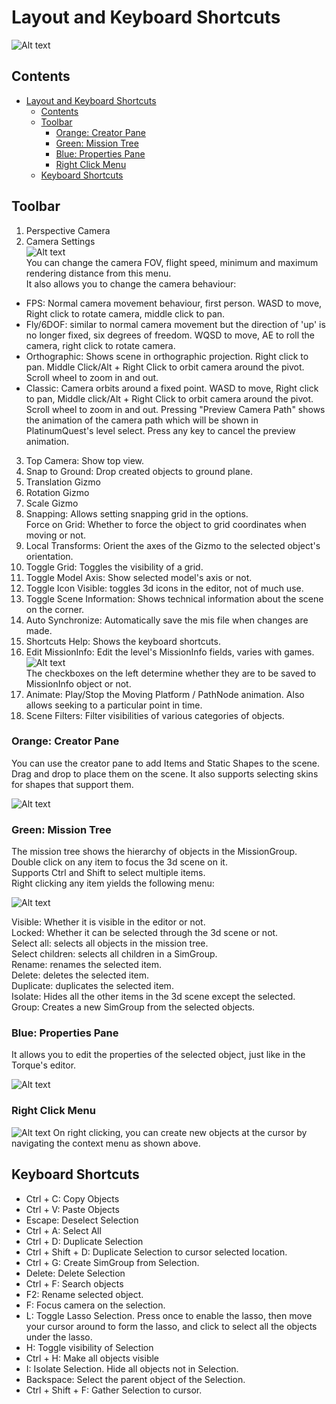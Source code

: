 # Layout and Keyboard Shortcuts

![Alt text](image-3.png)

## Contents
- [Layout and Keyboard Shortcuts](#layout-and-keyboard-shortcuts)
  - [Contents](#contents)
  - [Toolbar](#toolbar)
    - [Orange: Creator Pane](#orange-creator-pane)
    - [Green: Mission Tree](#green-mission-tree)
    - [Blue: Properties Pane](#blue-properties-pane)
    - [Right Click Menu](#right-click-menu)
  - [Keyboard Shortcuts](#keyboard-shortcuts)

## Toolbar
1. Perspective Camera  
2. Camera Settings  
![Alt text](image-7.png)  
You can change the camera FOV, flight speed, minimum and maximum rendering distance from this menu.  
It also allows you to change the camera behaviour:
- FPS: Normal camera movement behaviour, first person. WASD to move, Right click to rotate camera, middle click to pan.
- Fly/6DOF: similar to normal camera movement but the direction of 'up' is no longer fixed, six degrees of freedom. WQSD to move, AE to roll the camera, right click to rotate camera.
- Orthographic: Shows scene in orthographic projection. Right click to pan. Middle Click/Alt + Right Click to orbit camera around the pivot. Scroll wheel to zoom in and out.
- Classic: Camera orbits around a fixed point. WASD to move, Right click to pan, Middle click/Alt + Right Click to orbit camera around the pivot. Scroll wheel to zoom in and out.
Pressing "Preview Camera Path" shows the animation of the camera path which will be shown in PlatinumQuest's level select. Press any key to cancel the preview animation.  
3. Top Camera: Show top view.  
4. Snap to Ground: Drop created objects to ground plane.  
5. Translation Gizmo  
6. Rotation Gizmo  
7. Scale Gizmo  
8. Snapping: Allows setting snapping grid in the options.  
   Force on Grid: Whether to force the object to grid coordinates when moving or not.
9. Local Transforms: Orient the axes of the Gizmo to the selected object's orientation.  
10.  Toggle Grid: Toggles the visibility of a grid.  
11.  Toggle Model Axis: Show selected model's axis or not.  
12. Toggle Icon Visible: toggles 3d icons in the editor, not of much use.  
13. Toggle Scene Information: Shows technical information about the scene on the corner.  
14. Auto Synchronize: Automatically save the mis file when changes are made.  
15. Shortcuts Help: Shows the keyboard shortcuts.  
16. Edit MissionInfo:  Edit the level's MissionInfo fields, varies with games.  
![Alt text](image-8.png)  
The checkboxes on the left determine whether they are to be saved to MissionInfo object or not.
17.  Animate: Play/Stop the Moving Platform / PathNode animation. Also allows seeking to a particular point in time.
18.  Scene Filters: Filter visibilities of various categories of objects.

### Orange: Creator Pane
You can use the creator pane to add Items and Static Shapes to the scene.  Drag and drop to place them on the scene.  It also supports selecting skins for shapes that support them.

![Alt text](image-4.png)

### Green: Mission Tree
The mission tree shows the hierarchy of objects in the MissionGroup.
Double click on any item to focus the 3d scene on it.  
Supports Ctrl and Shift to select multiple items.  
Right clicking any item yields the following menu:

![Alt text](image-5.png)

Visible: Whether it is visible in the editor or not.  
Locked: Whether it can be selected through the 3d scene or not.  
Select all: selects all objects in the mission tree.  
Select children: selects all children in a SimGroup.  
Rename: renames the selected item.  
Delete: deletes the selected item.  
Duplicate: duplicates the selected item.  
Isolate: Hides all the other items in the 3d scene except the selected.  
Group: Creates a new SimGroup from the selected objects.  

### Blue: Properties Pane
It allows you to edit the properties of the selected object, just like in the Torque's editor.

![Alt text](image-6.png)

### Right Click Menu
![Alt text](image-9.png)
On right clicking, you can create new objects at the cursor by navigating the context menu as shown above.

## Keyboard Shortcuts
- Ctrl + C: Copy Objects
- Ctrl + V: Paste Objects
- Escape: Deselect Selection
- Ctrl + A: Select All
- Ctrl + D: Duplicate Selection
- Ctrl + Shift + D: Duplicate Selection to cursor selected location.
- Ctrl + G: Create SimGroup from Selection.
- Delete: Delete Selection
- Ctrl + F: Search objects
- F2: Rename selected object.
- F: Focus camera on the selection.
- L: Toggle Lasso Selection. Press once to enable the lasso, then move your cursor around to form the lasso, and click to select all the objects under the lasso.
- H: Toggle visibility of Selection
- Ctrl + H: Make all objects visible
- I: Isolate Selection. Hide all objects not in Selection.
- Backspace: Select the parent object of the Selection.
- Ctrl + Shift + F: Gather Selection to cursor.